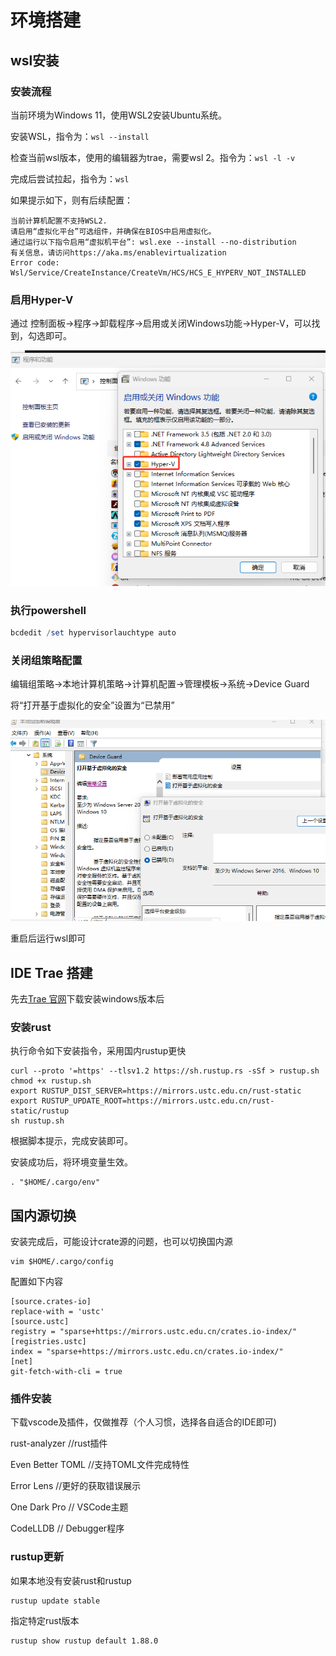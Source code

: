 # 环境搭建

## wsl安装

### 安装流程

当前环境为Windows 11，使用WSL2安装Ubuntu系统。

安装WSL，指令为：`wsl --install`

检查当前wsl版本，使用的编辑器为trae，需要wsl 2。指令为：`wsl -l -v`

完成后尝试拉起，指令为：`wsl`

如果提示如下，则有后续配置：

```shell
当前计算机配置不支持WSL2.
请启用“虚拟化平台”可选组件，并确保在BIOS中启用虚拟化。
通过运行以下指令启用“虚拟机平台”: wsl.exe --install --no-distribution
有关信息，请访问https://aka.ms/enablevirtualization
Error code: Wsl/Service/CreateInstance/CreateVm/HCS/HCS_E_HYPERV_NOT_INSTALLED
```

### 启用Hyper-V

通过 控制面板->程序->卸载程序->启用或关闭Windows功能->Hyper-V，可以找到，勾选即可。

![启用Hyper-V功能截图](images/hyper_enable.png "控制面板启用Hyper-V")

### 执行powershell

```powershell
bcdedit /set hypervisorlauchtype auto
```

### 关闭组策略配置

编辑组策略->本地计算机策略->计算机配置->管理模板->系统->Device Guard

将“打开基于虚拟化的安全”设置为“已禁用”

![关闭基于虚拟化的安全截图](images/gedit_close.png "关闭基于虚拟化的安全")

重启后运行wsl即可

## IDE Trae 搭建

先去[Trae 官网](https://www.trae.cn/)下载安装windows版本后

### 安装rust

执行命令如下安装指令，采用国内rustup更快

```shell
curl --proto '=https' --tlsv1.2 https://sh.rustup.rs -sSf > rustup.sh
chmod +x rustup.sh
export RUSTUP_DIST_SERVER=https://mirrors.ustc.edu.cn/rust-static
export RUSTUP_UPDATE_ROOT=https://mirrors.ustc.edu.cn/rust-static/rustup
sh rustup.sh
```

根据脚本提示，完成安装即可。

安装成功后，将环境变量生效。

```shell
. "$HOME/.cargo/env"
```

## 国内源切换

安装完成后，可能设计crate源的问题，也可以切换国内源

```shell
vim $HOME/.cargo/config
```

配置如下内容

```shell
[source.crates-io]
replace-with = 'ustc'
[source.ustc]
registry = "sparse+https://mirrors.ustc.edu.cn/crates.io-index/"
[registries.ustc]
index = "sparse+https://mirrors.ustc.edu.cn/crates.io-index/"
[net]
git-fetch-with-cli = true
```

### 插件安装

下载vscode及插件，仅做推荐（个人习惯，选择各自适合的IDE即可)

rust-analyzer //rust插件

Even Better TOML //支持TOML文件完成特性

Error Lens //更好的获取错误展示

One Dark Pro // VSCode主题

CodeLLDB // Debugger程序

### rustup更新

如果本地没有安装rust和rustup

```shell
rustup update stable
```

指定特定rust版本

```shell
rustup show rustup default 1.88.0
```

